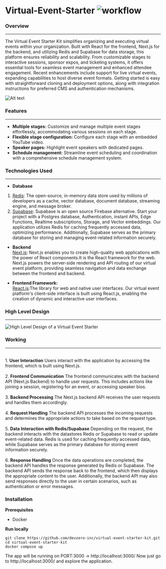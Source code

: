 # Virtual-Event-Starter ![ workflow](https://github.com/devzero-inc/virtual-event-starter-kit/actions/workflows/main.yml/badge.svg)

### Overview
***
The Virtual Event Starter Kit simplifies organizing and executing virtual events within your organization. Built with React for the frontend, Next.js for the backend, and utilizing Redis and Supabase for data storage, this platform ensures reliability and scalability. From customizable stages to interactive sessions, sponsor expos, and ticketing systems, it offers essential tools for seamless event management and enhanced attendee engagement. Recent enhancements include support for live virtual events, expanding capabilities to host diverse event formats. Getting started is easy with straightforward cloning and deployment options, along with integration instructions for preferred CMS and authentication mechanisms.

![Alt text](https://i.imgur.com/odAVqks.png)

### Features
***
- **Multiple stages:** Customize and manage multiple event stages effortlessly, accommodating various sessions on each stage.<br>
- **Flexible stage configuration:** Configure each stage with an embedded YouTube video.<br>
- **Speaker pages:** Highlight event speakers with dedicated pages.<br>
- **Schedule management:** Streamline event scheduling and coordination with a comprehensive schedule management system.<br>

### Technologies Used
***
- **Database**
1. [Redis](https://redis.io/): The open-source, in-memory data store used by millions of developers as a cache, vector database, document database, streaming engine, and message broker.  
2. [Supabase](https://supabase.com/): Supabase is an open source Firebase alternative.
Start your project with a Postgres database, Authentication, instant APIs, Edge Functions, Realtime subscriptions, Storage, and Vector embeddings.
Our application utilizes Redis for caching frequently accessed data, optimizing performance. Additionally, Supabase serves as the primary database for storing and managing event-related information securely.

- **Backend**<br>
  [Next.js](https://nextjs.org/): Next.js enables you to create high-quality web applications with the power of React components.It is the React framework for the web. Next.js powers the server-side rendering and API routing of our virtual event platform, providing seamless navigation and data exchange between the frontend and backend.

- **Frontend Framework:**<br>
[React.js](https://react.dev/):The library for web and native user interfaces. Our virtual event platform's client-side interface is built using React.js, enabling the creation of dynamic and interactive user interfaces.

 ### High Level Design
 ---
 
 ![High Level Design of a Virtual Event Starter](https://github.com/PrathamSikka24/virtual-event-starter/assets/116445216/64c5d21e-1fe5-4d3b-a5cd-7e6471ae0248)


### Working
---
<br>1. **User Interaction**
Users interact with the application by accessing the frontend, which is built using Next.js.<br><br>
2. **Frontend Communication**
The frontend communicates with the backend API (Next.js Backend) to handle user requests. This includes actions like joining a session, registering for an event, or accessing speaker bios.<br><br>
3. **Backend Processing**
The Next.js backend API receives the user requests and handles them accordingly.<br><br>
4. **Request Handling**
The backend API processes the incoming requests and determines the appropriate actions to take based on the request type.<br><br>
5. **Data Interaction with Redis/Supabase**
Depending on the request, the backend interacts with the datastores Redis or Supabase to read or update event-related data. Redis is used for caching frequently accessed data, while Supabase serves as the primary database for storing event information securely.<br><br>
6. **Response Handling**
Once the data operations are completed, the backend API handles the response generated by Redis or Supabase.
The backend API sends the response back to the frontend, which then displays the appropriate content to the user.
Additionally, the backend API may also send responses directly to the user in certain scenarios, such as authentication or error messages.


### Installation

**Prerequisites**
- Docker

**Run locally**
```
git clone https://github.com/devzero-inc/virtual-event-starter-kit.git
cd virtual-event-starter-kit
docker compose up
```

The app will be running on PORT:3000 -> http://localhost:3000/
Now just go to http://localhost:3000/ and explore the application.
